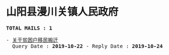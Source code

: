 # 山阳县漫川关镇人民政府
<pre><b>TOTAL MAILS : 1</b></pre>
<pre>
- <a href="../../categories/mails/5513.md">关于贫困户移民搬迁</a><br/>  Query Date : <b>2019-10-22</b> - Reply Date : <b>2019-10-24</b>
</pre>
